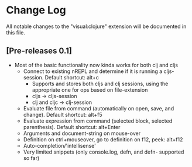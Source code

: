 # Change Log
All notable changes to the "visual:clojure" extension will be documented in this file.

## [Pre-releases 0.1]
* Most of the basic functionality now kinda works for both clj and cljs
    * Connect to existing nREPL and determine if it is running a cljs-session. Default shortcut: alt+c
        * Supports and stores both cljs and clj sessions, using the appropriate one for ops based on file-extension 
        * cljs -> cljs-session
        * clj and cljc -> clj-session
    * Evaluate file from command (automatically on open, save, and change). Default shortcut: alt+f5
    * Evaluate expression from command (selected block, selected parenthesis). Default shortcut: alt+Enter
    * Arguments and document-string on mouse-over
    * Definition on ctrl+mouseover, go to definition on f12, peek: alt+f12
    * Auto-completion/'intellisense'
    * Very limited snippets (only console.log, defn, and defn- supported so far)
